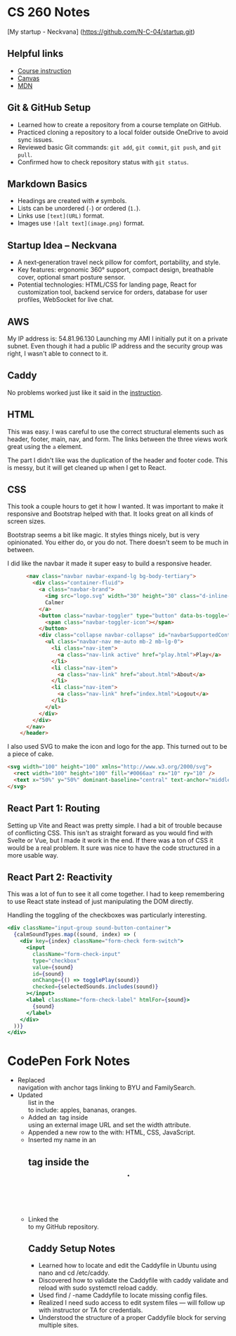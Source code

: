 # CS 260 Notes

[My startup - Neckvana] (https://github.com/N-C-04/startup.git)

## Helpful links

- [Course instruction](https://github.com/webprogramming260)
- [Canvas](https://byu.instructure.com)
- [MDN](https://developer.mozilla.org)


## Git & GitHub Setup
- Learned how to create a repository from a course template on GitHub.
- Practiced cloning a repository to a local folder outside OneDrive to avoid sync issues.
- Reviewed basic Git commands: `git add`, `git commit`, `git push`, and `git pull`.
- Confirmed how to check repository status with `git status`.

## Markdown Basics
- Headings are created with `#` symbols.
- Lists can be unordered (`-`) or ordered (`1.`).
- Links use `[text](URL)` format.
- Images use `![alt text](image.png)` format.

## Startup Idea – Neckvana
- A next‑generation travel neck pillow for comfort, portability, and style.
- Key features: ergonomic 360° support, compact design, breathable cover, optional smart posture sensor.
- Potential technologies: HTML/CSS for landing page, React for customization tool, backend service for orders, database for user profiles, WebSocket for live chat.


## AWS

My IP address is: 54.81.96.130
Launching my AMI I initially put it on a private subnet. Even though it had a public IP address and the security group was right, I wasn't able to connect to it.

## Caddy

No problems worked just like it said in the [instruction](https://github.com/webprogramming260/.github/blob/main/profile/webServers/https/https.md).

## HTML

This was easy. I was careful to use the correct structural elements such as header, footer, main, nav, and form. The links between the three views work great using the `a` element.

The part I didn't like was the duplication of the header and footer code. This is messy, but it will get cleaned up when I get to React.

## CSS

This took a couple hours to get it how I wanted. It was important to make it responsive and Bootstrap helped with that. It looks great on all kinds of screen sizes.

Bootstrap seems a bit like magic. It styles things nicely, but is very opinionated. You either do, or you do not. There doesn't seem to be much in between.

I did like the navbar it made it super easy to build a responsive header.

```html
      <nav class="navbar navbar-expand-lg bg-body-tertiary">
        <div class="container-fluid">
          <a class="navbar-brand">
            <img src="logo.svg" width="30" height="30" class="d-inline-block align-top" alt="" />
            Calmer
          </a>
          <button class="navbar-toggler" type="button" data-bs-toggle="collapse" data-bs-target="#navbarSupportedContent">
            <span class="navbar-toggler-icon"></span>
          </button>
          <div class="collapse navbar-collapse" id="navbarSupportedContent">
            <ul class="navbar-nav me-auto mb-2 mb-lg-0">
              <li class="nav-item">
                <a class="nav-link active" href="play.html">Play</a>
              </li>
              <li class="nav-item">
                <a class="nav-link" href="about.html">About</a>
              </li>
              <li class="nav-item">
                <a class="nav-link" href="index.html">Logout</a>
              </li>
            </ul>
          </div>
        </div>
      </nav>
    </header>
```

I also used SVG to make the icon and logo for the app. This turned out to be a piece of cake.

```html
<svg width="100" height="100" xmlns="http://www.w3.org/2000/svg">
  <rect width="100" height="100" fill="#0066aa" rx="10" ry="10" />
  <text x="50%" y="50%" dominant-baseline="central" text-anchor="middle" font-size="72" font-family="Arial" fill="white">C</text>
</svg>
```

## React Part 1: Routing

Setting up Vite and React was pretty simple. I had a bit of trouble because of conflicting CSS. This isn't as straight forward as you would find with Svelte or Vue, but I made it work in the end. If there was a ton of CSS it would be a real problem. It sure was nice to have the code structured in a more usable way.

## React Part 2: Reactivity

This was a lot of fun to see it all come together. I had to keep remembering to use React state instead of just manipulating the DOM directly.

Handling the toggling of the checkboxes was particularly interesting.

```jsx
<div className="input-group sound-button-container">
  {calmSoundTypes.map((sound, index) => (
    <div key={index} className="form-check form-switch">
      <input
        className="form-check-input"
        type="checkbox"
        value={sound}
        id={sound}
        onChange={() => togglePlay(sound)}
        checked={selectedSounds.includes(sound)}
      ></input>
      <label className="form-check-label" htmlFor={sound}>
        {sound}
      </label>
    </div>
  ))}
</div>
```
# CodePen Fork Notes
- Replaced <div> navigation with <a> anchor tags linking to BYU and FamilySearch.
- Updated <ul> list in the <section> to include: apples, bananas, oranges.
- Added an <img> tag inside <aside> using an external image URL and set the width attribute.
- Appended a new row to the <table> with: HTML, CSS, JavaScript.
- Inserted my name in an <h1> tag inside the <header>.
- Linked the <footer> to my GitHub repository.

# Caddy Setup Notes
- Learned how to locate and edit the Caddyfile in Ubuntu using nano and cd /etc/caddy.
- Discovered how to validate the Caddyfile with caddy validate and reload with sudo systemctl reload caddy.
- Used find / -name Caddyfile to locate missing config files.
- Realized I need sudo access to edit system files — will follow up with instructor or TA for credentials.
- Understood the structure of a proper Caddyfile block for serving multiple sites.

